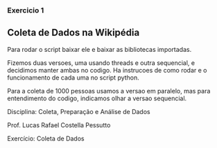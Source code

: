### Exercicio 1 
## Coleta de Dados na Wikipédia

Para rodar o script baixar ele e baixar as bibliotecas importadas.

Fizemos duas versoes, uma usando threads e outra sequencial, e decidimos manter ambas no codigo. Ha instrucoes de como rodar e o funcionamento de cada uma no script python.

Para a coleta de 1000 pessoas usamos a versao em paralelo, mas para entendimento do codigo, indicamos olhar a versao sequencial.

Disciplina: Coleta, Preparação e Análise de Dados

Prof. Lucas Rafael Costella Pessutto

Exercício: Coleta de Dados
